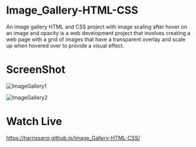 # Image_Gallery-HTML-CSS
 An image gallery HTML and CSS project with image scaling after hover on an image and opacity is a web development project that involves creating a web page with a grid of images that have a transparent overlay and scale up when hovered over to provide a visual effect. 


# ScreenShot
![ImageGallery1](https://user-images.githubusercontent.com/109414883/230718429-a65df626-239b-460a-b758-dc81a83d804f.png)

![ImageGallery2](https://user-images.githubusercontent.com/109414883/230718432-27f3d829-1847-413d-a853-351496614a0a.png)

# Watch Live
https://harrissaroj.github.io/Image_Gallery-HTML-CSS/
